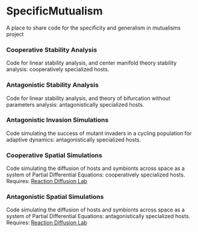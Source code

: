 # SpecificMutualism
A place to share code for the specificity and generalism in mutualisms project
### Cooperative Stability Analysis
Code for linear stability analysis, and center manifold theory stability analysis: cooperatively specialized hosts. 
### Antagonistic Stability Analysis
Code for linear stability analysis, and theory of bifurcation without parameters analysis: antagonistically specialized hosts. 
### Antagonistic Invasion Simulations
Code simulating the success of mutant invaders in a cycling population for adaptive dynamics: antagonistically specialized hosts. 
### Cooperative Spatial Simulations
Code simulating the diffusion of hosts and symbionts across space as a system of Partial Differential Equations: cooperatively specialized hosts. Requires: [Reaction Diffusion Lab](https://library.wolfram.com/infocenter/MathSource/4433/)
### Antagonistic Spatial Simulations
Code simulating the diffusion of hosts and symbionts across space as a system of Partial Differential Equations: antagonistically specialized hosts. Requires: [Reaction Diffusion Lab](https://library.wolfram.com/infocenter/MathSource/4433/)
